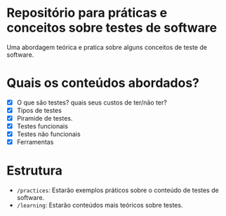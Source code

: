 # Repositório para práticas e conceitos sobre testes de software

Uma abordagem teórica e pratica sobre alguns conceitos de teste de software.

# Quais os conteúdos abordados?

- [x] O que são testes? quais seus custos de ter/não ter?
- [x] Tipos de testes
- [x] Piramide de testes.
- [x] Testes funcionais
- [x] Testes não funcionais
- [x] Ferramentas

# Estrutura

- `/practices`: Estarão exemplos práticos sobre o conteúdo de testes de software.
- `/learning`: Estarão conteúdos mais teóricos sobre testes.
